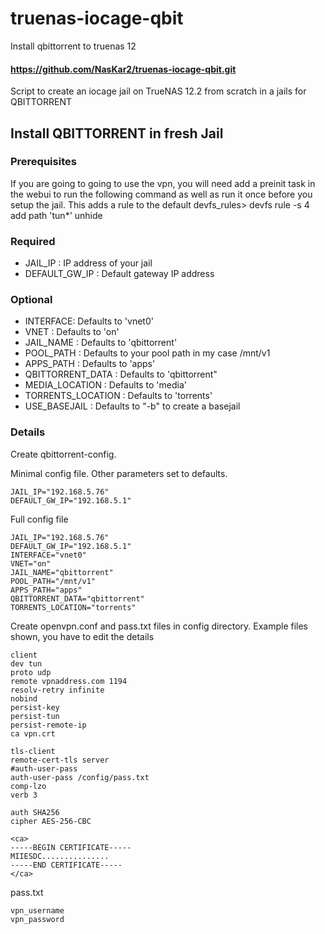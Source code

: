 # truenas-iocage-qbit
Install qbittorrent to truenas 12
#### https://github.com/NasKar2/truenas-iocage-qbit.git

Script to create an iocage jail on TrueNAS 12.2 from scratch in a jails for QBITTORRENT

## Install QBITTORRENT in fresh Jail

### Prerequisites

If you are going to going to use the vpn, you will need add a preinit task in the webui to run the following command as well as run it once before you setup the jail. This adds a rule to the default devfs_rules>
devfs rule -s 4 add path 'tun*' unhide

### Required

- JAIL_IP : IP address of your jail
- DEFAULT_GW_IP : Default gateway IP address

### Optional

- INTERFACE: Defaults to 'vnet0'
- VNET : Defaults to 'on'
- JAIL_NAME : Defaults to 'qbittorrent'
- POOL_PATH : Defaults to your pool path in my case /mnt/v1
- APPS_PATH : Defaults to 'apps'
- QBITTORRENT_DATA : Defaults to 'qbittorrent"
- MEDIA_LOCATION : Defaults to 'media'
- TORRENTS_LOCATION : Defaults to 'torrents'
- USE_BASEJAIL : Defaults to "-b" to create a basejail

### Details

Create qbittorrent-config.

Minimal config file. Other parameters set to defaults.
```
JAIL_IP="192.168.5.76"
DEFAULT_GW_IP="192.168.5.1"
```
Full config file
```
JAIL_IP="192.168.5.76"
DEFAULT_GW_IP="192.168.5.1"
INTERFACE="vnet0"
VNET="on"
JAIL_NAME="qbittorrent"
POOL_PATH="/mnt/v1"
APPS_PATH="apps"
QBITTORRENT_DATA="qbittorrent"
TORRENTS_LOCATION="torrents"
```
Create openvpn.conf and pass.txt files in config directory. Example files shown, you have to edit the details
```
client
dev tun
proto udp
remote vpnaddress.com 1194
resolv-retry infinite
nobind
persist-key
persist-tun
persist-remote-ip
ca vpn.crt

tls-client
remote-cert-tls server
#auth-user-pass
auth-user-pass /config/pass.txt
comp-lzo
verb 3

auth SHA256
cipher AES-256-CBC

<ca>
-----BEGIN CERTIFICATE-----
MIIESDC...............
-----END CERTIFICATE-----
</ca>

```
pass.txt
```
vpn_username
vpn_password
```


